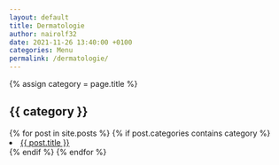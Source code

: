 ```yaml
---
layout: default
title: Dermatologie
author: nairolf32
date: 2021-11-26 13:40:00 +0100
categories: Menu
permalink: /dermatologie/
---
```


{% assign category = page.title %}

<h2>{{ category }}</h2>
{% for post in site.posts %}
{% if post.categories contains category %}
<li> <a href="{{ post.url | relative_url }}">{{ post.title }}</a></li>
{% endif %}
{% endfor %}
